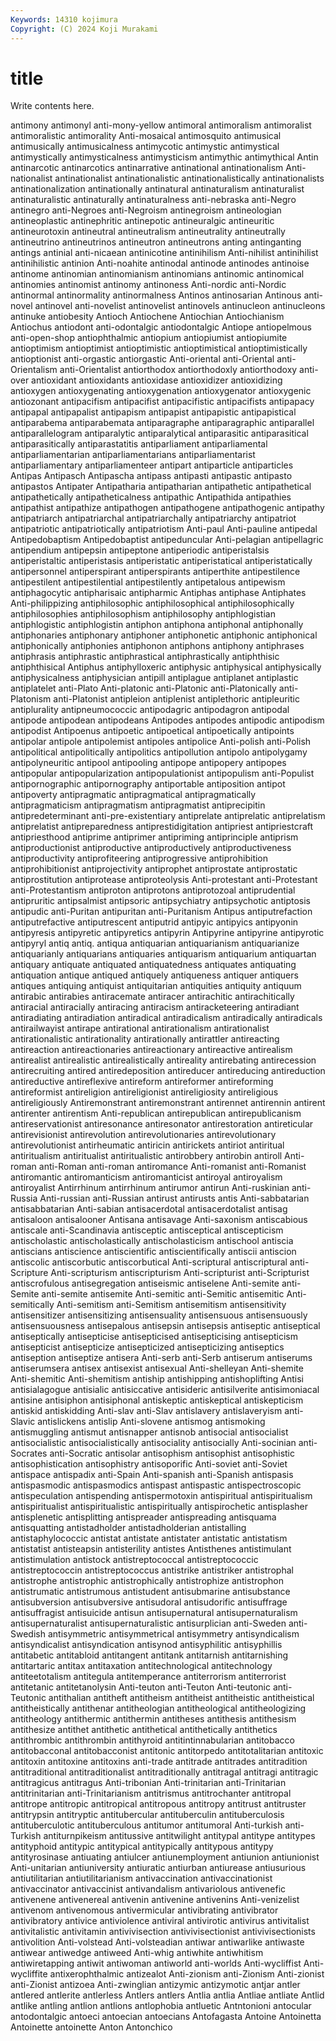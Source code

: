 ```yaml
---
Keywords: 14310 kojimura
Copyright: (C) 2024 Koji Murakami
---
```


# title

Write contents here.



 antimony antimonyl anti-mony-yellow antimoral antimoralism antimoralist antimoralistic antimorality Anti-mosaical
antimosquito antimusical antimusically antimusicalness antimycotic antimystic antimystical antimystically antimysticalness antimysticism
antimythic antimythical Antin antinarcotic antinarcotics antinarrative antinational antinationalism Anti-nationalist antinationalist
antinationalistic antinationalistically antinationalists antinationalization antinationally antinatural antinaturalism antinaturalist antinaturalistic antinaturally
antinaturalness anti-nebraska anti-Negro antinegro anti-Negroes anti-Negroism antinegroism antineologian antineoplastic antinephritic
antinepotic antineuralgic antineuritic antineurotoxin antineutral antineutralism antineutrality antineutrally antineutrino antineutrinos
antineutron antineutrons anting antinganting antings antinial anti-nicaean antinicotine antinihilism Anti-nihilist
antinihilist antinihilistic antinion Anti-noahite antinodal antinode antinodes antinoise antinome antinomian
antinomianism antinomians antinomic antinomical antinomies antinomist antinomy antinoness Anti-nordic anti-Nordic
antinormal antinormality antinormalness Antinos antinosarian Antinous anti-novel antinovel anti-novelist antinovelist
antinovels antinucleon antinucleons antinuke antiobesity Antioch Antiochene Antiochian Antiochianism Antiochus
antiodont anti-odontalgic antiodontalgic Antiope antiopelmous anti-open-shop antiophthalmic antiopium antiopiumist antiopiumite
antioptimism antioptimist antioptimistic antioptimistical antioptimistically antioptionist anti-orgastic antiorgastic Anti-oriental anti-Oriental
anti-Orientalism anti-Orientalist antiorthodox antiorthodoxly antiorthodoxy anti-over antioxidant antioxidants antioxidase antioxidizer
antioxidizing antioxygen antioxygenating antioxygenation antioxygenator antioxygenic antiozonant antipacifism antipacifist antipacifistic
antipacifists antipapacy antipapal antipapalist antipapism antipapist antipapistic antipapistical antiparabema antiparabemata
antiparagraphe antiparagraphic antiparallel antiparallelogram antiparalytic antiparalytical antiparasitic antiparasitical antiparasitically antiparastatitis
antiparliament antiparliamental antiparliamentarian antiparliamentarians antiparliamentarist antiparliamentary antiparliamenteer antipart antiparticle antiparticles
Antipas Antipasch Antipascha antipass antipasti antipastic antipasto antipastos Antipater Antipatharia
antipatharian antipathetic antipathetical antipathetically antipatheticalness antipathic Antipathida antipathies antipathist antipathize
antipathogen antipathogene antipathogenic antipathy antipatriarch antipatriarchal antipatriarchally antipatriarchy antipatriot antipatriotic
antipatriotically antipatriotism Anti-paul Anti-pauline antipedal Antipedobaptism Antipedobaptist antipeduncular Anti-pelagian antipellagric
antipendium antipepsin antipeptone antiperiodic antiperistalsis antiperistaltic antiperistasis antiperistatic antiperistatical antiperistatically
antipersonnel antiperspirant antiperspirants antiperthite antipestilence antipestilent antipestilential antipestilently antipetalous antipewism
antiphagocytic antipharisaic antipharmic Antiphas antiphase Antiphates Anti-philippizing antiphilosophic antiphilosophical antiphilosophically
antiphilosophies antiphilosophism antiphilosophy antiphlogistian antiphlogistic antiphlogistin antiphon antiphona antiphonal antiphonally
antiphonaries antiphonary antiphoner antiphonetic antiphonic antiphonical antiphonically antiphonies antiphonon antiphons
antiphony antiphrases antiphrasis antiphrastic antiphrastical antiphrastically antiphthisic antiphthisical Antiphus antiphylloxeric
antiphysic antiphysical antiphysically antiphysicalness antiphysician antipill antiplague antiplanet antiplastic antiplatelet
anti-Plato Anti-platonic anti-Platonic anti-Platonically anti-Platonism anti-Platonist antipleion antiplenist antiplethoric antipleuritic
antiplurality antipneumococcic antipodagric antipodagron antipodal antipode antipodean antipodeans Antipodes antipodes
antipodic antipodism antipodist Antipoenus antipoetic antipoetical antipoetically antipoints antipolar antipole
antipolemist antipoles antipolice Anti-polish anti-Polish antipolitical antipolitically antipolitics antipollution antipolo
antipolygamy antipolyneuritic antipool antipooling antipope antipopery antipopes antipopular antipopularization antipopulationist
antipopulism anti-Populist antipornographic antipornography antiportable antiposition antipot antipoverty antipragmatic antipragmatical
antipragmatically antipragmaticism antipragmatism antipragmatist antiprecipitin antipredeterminant anti-pre-existentiary antiprelate antiprelatic antiprelatism
antiprelatist antipreparedness antiprestidigitation antipriest antipriestcraft antipriesthood antiprime antiprimer antipriming antiprinciple
antiprism antiproductionist antiproductive antiproductively antiproductiveness antiproductivity antiprofiteering antiprogressive antiprohibition antiprohibitionist
antiprojectivity antiprophet antiprostate antiprostatic antiprostitution antiprotease antiproteolysis Anti-protestant anti-Protestant anti-Protestantism
antiproton antiprotons antiprotozoal antiprudential antipruritic antipsalmist antipsoric antipsychiatry antipsychotic antiptosis
antipudic anti-Puritan antipuritan anti-Puritanism Antipus antiputrefaction antiputrefactive antiputrescent antiputrid antipyic
antipyics antipyonin antipyresis antipyretic antipyretics antipyrin Antipyrine antipyrine antipyrotic antipyryl
antiq antiq. antiqua antiquarian antiquarianism antiquarianize antiquarianly antiquarians antiquaries antiquarism
antiquarium antiquartan antiquary antiquate antiquated antiquatedness antiquates antiquating antiquation antique
antiqued antiquely antiqueness antiquer antiquers antiques antiquing antiquist antiquitarian antiquities
antiquity antiquum antirabic antirabies antiracemate antiracer antirachitic antirachitically antiracial antiracially
antiracing antiracism antiracketeering antiradiant antiradiating antiradiation antiradical antiradicalism antiradically antiradicals
antirailwayist antirape antirational antirationalism antirationalist antirationalistic antirationality antirationally antirattler antireacting
antireaction antireactionaries antireactionary antireactive antirealism antirealist antirealistic antirealistically antireality antirebating
antirecession antirecruiting antired antiredeposition antireducer antireducing antireduction antireductive antireflexive antireform
antireformer antireforming antireformist antireligion antireligionist antireligiosity antireligious antireligiously Antiremonstrant antiremonstrant
antirennet antirennin antirent antirenter antirentism Anti-republican antirepublican antirepublicanism antireservationist antiresonance
antiresonator antirestoration antireticular antirevisionist antirevolution antirevolutionaries antirevolutionary antirevolutionist antirheumatic antiricin
antirickets antiriot antiritual antiritualism antiritualist antiritualistic antirobbery antirobin antiroll Anti-roman
anti-Roman anti-roman antiromance Anti-romanist anti-Romanist antiromantic antiromanticism antiromanticist antiroyal antiroyalism
antiroyalist Antirrhinum antirrhinum antirumor antirun Anti-ruskinian anti-Russia Anti-russian anti-Russian antirust
antirusts antis Anti-sabbatarian antisabbatarian Anti-sabian antisacerdotal antisacerdotalist antisag antisaloon antisalooner
Antisana antisavage Anti-saxonism antiscabious antiscale anti-Scandinavia antisceptic antisceptical antiscepticism antischolastic
antischolastically antischolasticism antischool antiscia antiscians antiscience antiscientific antiscientifically antiscii antiscion
antiscolic antiscorbutic antiscorbutical Anti-scriptural antiscriptural anti-Scripture Anti-scripturism antiscripturism Anti-scripturist anti-Scripturist
antiscrofulous antisegregation antiseismic antiselene Anti-semite anti-Semite anti-semite antisemite Anti-semitic anti-Semitic
antisemitic Anti-semitically Anti-semitism anti-Semitism antisemitism antisensitivity antisensitizer antisensitizing antisensuality antisensuous
antisensuously antisensuousness antisepalous antisepsin antisepsis antiseptic antiseptical antiseptically antisepticise antisepticised
antisepticising antisepticism antisepticist antisepticize antisepticized antisepticizing antiseptics antiseption antiseptize antisera
Anti-serb anti-Serb antiserum antiserums antiserumsera antisex antisexist antisexual Anti-shelleyan Anti-shemite
Anti-shemitic Anti-shemitism antiship antishipping antishoplifting Antisi antisialagogue antisialic antisiccative antisideric
antisilverite antisimoniacal antisine antisiphon antisiphonal antiskeptic antiskeptical antiskepticism antiskid antiskidding
Anti-slav anti-Slav antislavery antislaveryism anti-Slavic antislickens antislip Anti-slovene antismog antismoking
antismuggling antismut antisnapper antisnob antisocial antisocialist antisocialistic antisocialistically antisociality antisocially
Anti-socinian anti-Socrates anti-Socratic antisolar antisophism antisophist antisophistic antisophistication antisophistry antisoporific
Anti-soviet anti-Soviet antispace antispadix anti-Spain Anti-spanish anti-Spanish antispasis antispasmodic antispasmodics
antispast antispastic antispectroscopic antispeculation antispending antispermotoxin antispiritual antispiritualism antispiritualist antispiritualistic
antispiritually antispirochetic antisplasher antisplenetic antisplitting antispreader antispreading antisquama antisquatting antistadholder
antistadholderian antistalling antistaphylococcic antistat antistate antistater antistatic antistatism antistatist antisteapsin
antisterility antistes Antisthenes antistimulant antistimulation antistock antistreptococcal antistreptococcic antistreptococcin antistreptococcus
antistrike antistriker antistrophal antistrophe antistrophic antistrophically antistrophize antistrophon antistrumatic antistrumous
antistudent antisubmarine antisubstance antisubversion antisubversive antisudoral antisudorific antisuffrage antisuffragist antisuicide
antisun antisupernatural antisupernaturalism antisupernaturalist antisupernaturalistic antisurplician anti-Sweden anti-Swedish antisymmetric antisymmetrical
antisymmetry antisyndicalism antisyndicalist antisyndication antisynod antisyphilitic antisyphillis antitabetic antitabloid antitangent
antitank antitarnish antitarnishing antitartaric antitax antitaxation antitechnological antitechnology antiteetotalism antitegula
antitemperance antiterrorism antiterrorist antitetanic antitetanolysin Anti-teuton anti-Teuton Anti-teutonic anti-Teutonic antithalian
antitheft antitheism antitheist antitheistic antitheistical antitheistically antithenar antitheologian antitheological antitheologizing
antitheology antithermic antithermin antitheses antithesis antithesism antithesize antithet antithetic antithetical
antithetically antithetics antithrombic antithrombin antithyroid antitintinnabularian antitobacco antitobacconal antitobacconist antitonic
antitorpedo antitotalitarian antitoxic antitoxin antitoxine antitoxins anti-trade antitrade antitrades antitradition
antitraditional antitraditionalist antitraditionally antitragal antitragi antitragic antitragicus antitragus Anti-tribonian Anti-trinitarian
anti-Trinitarian antitrinitarian anti-Trinitarianism antitrismus antitrochanter antitropal antitrope antitropic antitropical antitropous
antitropy antitrust antitruster antitrypsin antitryptic antitubercular antituberculin antituberculosis antituberculotic antituberculous
antitumor antitumoral Anti-turkish anti-Turkish antiturnpikeism antitussive antitwilight antitypal antitype antitypes
antityphoid antitypic antitypical antitypically antitypous antitypy antityrosinase antiuating antiulcer antiunemployment
antiunion antiunionist Anti-unitarian antiuniversity antiuratic antiurban antiurease antiusurious antiutilitarian antiutilitarianism
antivaccination antivaccinationist antivaccinator antivaccinist antivandalism antivariolous antivenefic antivenene antivenereal antivenin
antivenine antivenins Anti-venizelist antivenom antivenomous antivermicular antivibrating antivibrator antivibratory antivice
antiviolence antiviral antivirotic antivirus antivitalist antivitalistic antivitamin antivivisection antivivisectionist antivivisectionists
antivolition Anti-volstead Anti-volsteadian antiwar antiwarlike antiwaste antiwear antiwedge antiweed Anti-whig
antiwhite antiwhitism antiwiretapping antiwit antiwoman antiworld anti-worlds Anti-wycliffist Anti-wycliffite antixerophthalmic
antizealot Anti-zionism anti-Zionism Anti-zionist anti-Zionist antizoea Anti-zwinglian antizymic antizymotic antjar
antler antlered antlerite antlerless Antlers antlers Antlia antlia Antliae antliate
Antlid antlike antling antlion antlions antlophobia antluetic Antntonioni antocular antodontalgic
antoeci antoecian antoecians Antofagasta Antoine Antoinetta Antoinette antoinette Anton Antonchico
